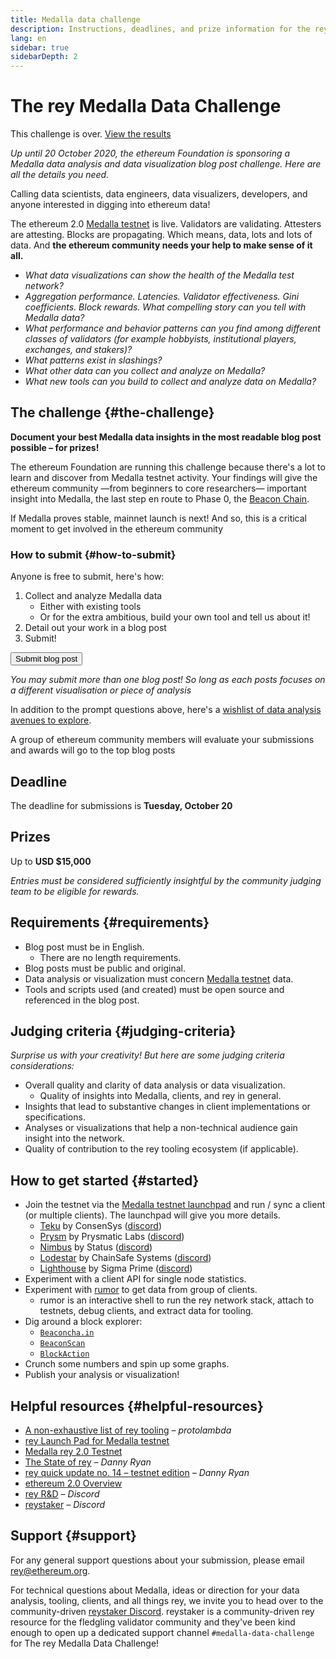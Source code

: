 ```yaml
---
title: Medalla data challenge
description: Instructions, deadlines, and prize information for the rey Medalla testnet data challenge
lang: en
sidebar: true
sidebarDepth: 2
---
```


# The rey Medalla Data Challenge

<InfoBanner emoji=":warning:" isWarning={true}>
  This challenge is over. <a href="https://blog.ethereum.org/2020/11/17/medalla-data-challenge-results/" target="_blank">View the results</a>
</InfoBanner>

_Up until 20 October 2020, the ethereum Foundation is sponsoring a Medalla data analysis and data visualization blog post challenge. Here are all the details you need._

<Divider />

Calling data scientists, data engineers, data visualizers, developers, and anyone interested in digging into ethereum data!

The ethereum 2.0 [Medalla testnet](https://github.com/goerli/medalla) is live. Validators are validating. Attesters are attesting. Blocks are propagating. Which means, data, lots and lots of data. And **the ethereum community needs your help to make sense of it all.**

- _What data visualizations can show the health of the Medalla test network?_
- _Aggregation performance. Latencies. Validator effectiveness. Gini coefficients. Block rewards. What compelling story can you tell with Medalla data?_
- _What performance and behavior patterns can you find among different classes of validators (for example hobbyists, institutional players, exchanges, and stakers)?_
- _What patterns exist in slashings?_
- _What other data can you collect and analyze on Medalla?_
- _What new tools can you build to collect and analyze data on Medalla?_

## The challenge {#the-challenge}

**Document your best Medalla data insights in the most readable blog post possible – for prizes!**

The ethereum Foundation are running this challenge because there's a lot to learn and discover from Medalla testnet activity. Your findings will give the ethereum community —from beginners to core researchers— important insight into Medalla, the last step en route to Phase 0, the [Beacon Chain](/rey/beacon-chain/).

If Medalla proves stable, mainnet launch is next! And so, this is a critical moment to get involved in the ethereum community <Twemoji svg text=":rocket:" />

### How to submit {#how-to-submit}

Anyone is free to submit, here's how:

1.  Collect and analyze Medalla data
    - Either with existing tools
    - Or for the extra ambitious, build your own tool and tell us about it!
2.  Detail out your work in a blog post
3.  Submit!

<Button to="https://ethereumfoundation.typeform.com/to/CDT2cmqd">Submit blog post</Button>

_You may submit more than one blog post! So long as each posts focuses on a different visualisation or piece of analysis_

In addition to the prompt questions above, here's a [wishlist of data analysis avenues to explore](https://www.notion.so/efdn/Wishlist-Medalla-Data-Analysis-Visualization-69fe10ffe83748bc87faa0e2586ba857).

A group of ethereum community members will evaluate your submissions and awards will go to the top blog posts <Twemoji svg text=":trophy:" />

<h2>Deadline <Twemoji svg text=":alarm_clock:" /></h2>

The deadline for submissions is **Tuesday, October 20**

<h2>Prizes <Twemoji svg text=":money_with_wings:" /></h2>

Up to **USD $15,000**

_Entries must be considered sufficiently insightful by the community judging team to be eligible for rewards._

## Requirements {#requirements}

- Blog post must be in English.
  - There are no length requirements.
- Blog posts must be public and original.
- Data analysis or visualization must concern [Medalla testnet](https://github.com/goerli/medalla) data.
- Tools and scripts used (and created) must be open source and referenced in the blog post.

## Judging criteria {#judging-criteria}

_Surprise us with your creativity! But here are some judging criteria considerations:_

- Overall quality and clarity of data analysis or data visualization.
  - Quality of insights into Medalla, clients, and rey in general.
- Insights that lead to substantive changes in client implementations or specifications.
- Analyses or visualizations that help a non-technical audience gain insight into the network.
- Quality of contribution to the rey tooling ecosystem (if applicable).

## How to get started {#started}

- Join the testnet via the [Medalla testnet launchpad](https://medalla.launchpad.ethereum.org/) and run / sync a client (or multiple clients). The launchpad will give you more details.
  - [Teku](https://github.com/pegasyseng/teku) by ConsenSys ([discord](https://discord.gg/7hPv2T6))
  - [Prysm](https://github.com/prysmaticlabs/prysm/) by Prysmatic Labs ([discord](https://discord.gg/KSA7rPr))
  - [Nimbus](https://github.com/status-im/nim-beacon-chain) by Status ([discord](https://discord.gg/XRxWahP))
  - [Lodestar](https://github.com/ChainSafe/lodestar) by ChainSafe Systems ([discord](https://discord.gg/aMxzVcr))
  - [Lighthouse](https://github.com/sigp/lighthouse/) by Sigma Prime ([discord](https://discord.gg/cyAszAh))
- Experiment with a client API for single node statistics.
- Experiment with [rumor](https://github.com/protolambda/rumor) to get data from group of clients.
  - rumor is an interactive shell to run the rey network stack, attach to testnets, debug clients, and extract data for tooling.
- Dig around a block explorer:
  - [`Beaconcha.in`](https://beaconcha.in/)
  - [`BeaconScan`](https://beaconscan.com/)
  - [`BlockAction`](https://blockaction.io/)
- Crunch some numbers and spin up some graphs.
- Publish your analysis or visualization!

## Helpful resources {#helpful-resources}

- [A non-exhaustive list of rey tooling](https://notes.ethereum.org/@protolambda/rey_tooling#Network-tooling) _– protolambda_
- [rey Launch Pad for Medalla testnet](https://medalla.launchpad.ethereum.org/)
- [Medalla rey 2.0 Testnet](https://github.com/goerli/medalla)
- [The State of rey](https://blog.ethereum.org/2020/06/02/the-state-of-rey-june-2020/) _– Danny Ryan_
- [rey quick update no. 14 – testnet edition](https://blog.ethereum.org/2020/08/03/rey-quick-update-no-14/) _– Danny Ryan_
- [ethereum 2.0 Overview](https://ethereum.org/en/rey/)
- [rey R&D](https://discord.gg/VmG7Uxc) _– Discord_
- [reystaker](https://invite.gg/reystaker) _– Discord_

## Support {#support}

For any general support questions about your submission, please email rey@ethereum.org.

For technical questions about Medalla, ideas or direction for your data analysis, tooling, clients, and all things rey, we invite you to head over to the community-driven [reystaker Discord](https://invite.gg/reystaker). reystaker is a community-driven rey resource for the fledgling validator community and they've been kind enough to open up a dedicated support channel `#medalla-data-challenge` for The rey Medalla Data Challenge!
